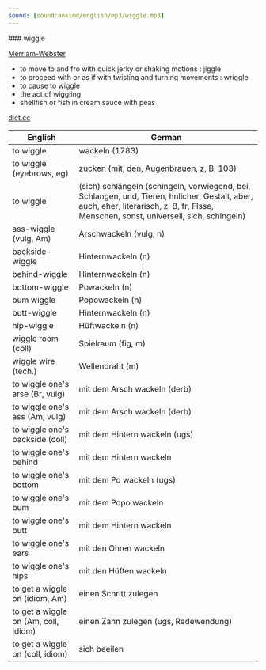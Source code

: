 ```yaml
---
sound: [sound:ankimd/english/mp3/wiggle.mp3]
---
```


\### wiggle

[Merriam-Webster](https://www.merriam-webster.com/dictionary/wiggle)

- to move to and fro with quick jerky or shaking motions : jiggle
- to proceed with or as if with twisting and turning movements : wriggle
- to cause to wiggle
- the act of wiggling
- shellfish or fish in cream sauce with peas

[dict.cc](https://www.dict.cc/wiggle)

| English        | German       |
| -------------- | ------------ |
| to wiggle | wackeln (1783) |
| to wiggle (eyebrows, eg) | zucken (mit, den, Augenbrauen, z, B, 103) |
| to wiggle | (sich) schlängeln (schlngeln, vorwiegend, bei, Schlangen, und, Tieren, hnlicher, Gestalt, aber, auch, eher, literarisch, z, B, fr, Flsse, Menschen, sonst, universell, sich, schlngeln) |
| ass-wiggle (vulg, Am) | Arschwackeln (vulg, n) |
| backside-wiggle | Hinternwackeln (n) |
| behind-wiggle | Hinternwackeln (n) |
| bottom-wiggle | Powackeln (n) |
| bum wiggle | Popowackeln (n) |
| butt-wiggle | Hinternwackeln (n) |
| hip-wiggle | Hüftwackeln (n) |
| wiggle room (coll) | Spielraum (fig, m) |
| wiggle wire (tech.) | Wellendraht (m) |
| to wiggle one's arse (Br, vulg) | mit dem Arsch wackeln (derb) |
| to wiggle one's ass (Am, vulg) | mit dem Arsch wackeln (derb) |
| to wiggle one's backside (coll) | mit dem Hintern wackeln (ugs) |
| to wiggle one's behind | mit dem Hintern wackeln |
| to wiggle one's bottom | mit dem Po wackeln (ugs) |
| to wiggle one's bum | mit dem Popo wackeln |
| to wiggle one's butt | mit dem Hintern wackeln |
| to wiggle one's ears | mit den Ohren wackeln |
| to wiggle one's hips | mit den Hüften wackeln |
| to get a wiggle on (idiom, Am) | einen Schritt zulegen |
| to get a wiggle on (Am, coll, idiom) | einen Zahn zulegen (ugs, Redewendung) |
| to get a wiggle on (coll, idiom) | sich beeilen |
